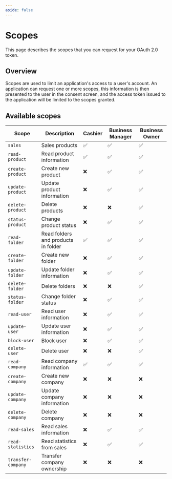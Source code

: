 ```yaml
---
aside: false
---
```


# Scopes

This page describes the scopes that you can request for your OAuth 2.0 token.

## Overview

Scopes are used to limit an application's access to a user's account. An application can request one or more scopes, this information is then presented to the user in the consent screen, and the access token issued to the application will be limited to the scopes granted.

## Available scopes

| Scope              | Description                         | Cashier | Business Manager | Business Owner |
|--------------------|-------------------------------------|---------|------------------|----------------|
| `sales`            | Sales products                      | ✅       | ✅                | ✅              |
| `read-product`     | Read product information            | ✅       | ✅                | ✅              |
| `create-product`   | Create new product                  | ❌       | ✅                | ✅              |
| `update-product`   | Update product information          | ❌       | ✅                | ✅              |
| `delete-product`   | Delete products                     | ❌       | ❌                | ✅              |
| `status-product`   | Change product status               | ❌       | ✅                | ✅              |
| `read-folder`      | Read folders and products in folder | ✅       | ✅                | ✅              |
| `create-folder`    | Create new folder                   | ❌       | ✅                | ✅              |
| `update-folder`    | Update folder information           | ❌       | ✅                | ✅              |
| `delete-folder`    | Delete folders                      | ❌       | ❌                | ✅              |
| `status-folder`    | Change folder status                | ❌       | ✅                | ✅              |
| `read-user`        | Read user information               | ❌       | ✅                | ✅              |
| `update-user`      | Update user information             | ❌       | ✅                | ✅              |
| `block-user`       | Block user                          | ❌       | ✅                | ✅              |
| `delete-user`      | Delete user                         | ❌       | ❌                | ✅              |
| `read-company`     | Read company information            | ✅       | ✅                | ✅              |
| `create-company`   | Create new company                  | ❌       | ❌                | ❌              |
| `update-company`   | Update company information          | ❌       | ❌                | ❌              |
| `delete-company`   | Delete company                      | ❌       | ❌                | ❌              |
| `read-sales`       | Read sales information              | ❌       | ✅                | ✅              |
| `read-statistics`  | Read statistics from sales          | ❌       | ✅                | ✅              |
| `transfer-company` | Transfer company ownership          | ❌       | ❌                | ❌              |
